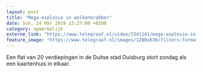 ```yaml
---
layout: post
title: "Mega-explosie in wolkenkrabber"
date: Sun, 24 Mar 2019 13:27:00 +0100
category: opmerkelijk
externe_link: "https://www.telegraaf.nl/video/3341141/mega-explosie-in-wolkenkrabber"
feature_image: "https://www.telegraaf.nl/images/1200x630/filters:format(jpeg):quality(80)/cdn-kiosk-api.telegraaf.nl/335dd138-4fa8-11e9-9652-0255c322e81b.jpg"
---
```


<p class="intro">Een flat van 20 verdiepingen in de Duitse stad Duisburg stort zondag als een kaartenhuis in elkaar.</p>

